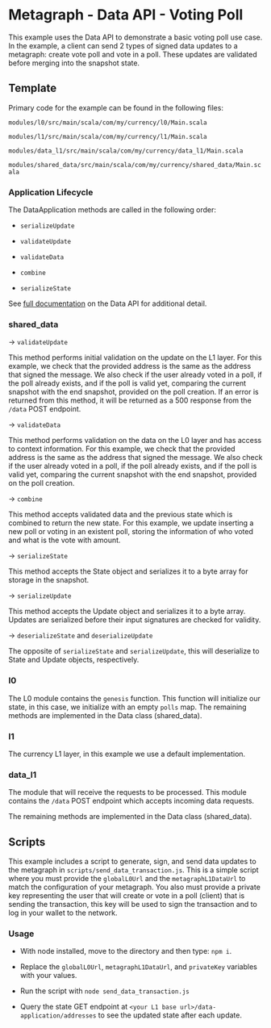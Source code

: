 
# Metagraph - Data API - Voting Poll

  

This example uses the Data API to demonstrate a basic voting poll use case. In the example, a client can send 2 types of signed data updates to a metagraph: create vote poll and vote in a poll. These updates are validated before merging into the snapshot state.

  

## Template

Primary code for the example can be found in the following files:

  

`modules/l0/src/main/scala/com/my/currency/l0/Main.scala`

  

`modules/l1/src/main/scala/com/my/currency/l1/Main.scala`

  

`modules/data_l1/src/main/scala/com/my/currency/data_l1/Main.scala`

  

`modules/shared_data/src/main/scala/com/my/currency/shared_data/Main.scala`

  

### Application Lifecycle

The DataApplication methods are called in the following order:

- `serializeUpdate`

- `validateUpdate`

- `validateData`

- `combine`

- `serializeState`

  

See [full documentation](https://docs.constellationnetwork.io/sdk/frameworks/currency/data-api) on the Data API for additional detail.

  

### shared_data

  

-> `validateUpdate`

  

This method performs initial validation on the update on the L1 layer.  For this example, we check that the provided address is the same as the address that signed the message. We also check if the user already voted in a poll, if the poll already exists, and if the poll is valid yet, comparing the current snapshot with the end snapshot, provided on the poll creation. If an error is returned from this method, it will be returned as a 500 response from the `/data` POST endpoint.

  

-> `validateData`

  

This method performs validation on the data on the L0 layer and has access to context information. For this example, we check that the provided address is the same as the address that signed the message. We also check if the user already voted in a poll, if the poll already exists, and if the poll is valid yet, comparing the current snapshot with the end snapshot, provided on the poll creation.

  

-> `combine`

  

This method accepts validated data and the previous state which is combined to return the new state. For this example, we update inserting a new poll or voting in an existent poll, storing the information of who voted and what is the vote with amount.

  

-> `serializeState`

  

This method accepts the State object and serializes it to a byte array for storage in the snapshot.

  

-> `serializeUpdate`

  

This method accepts the Update object and serializes it to a byte array. Updates are serialized before their input signatures are checked for validity.

  
  

-> `deserializeState` and `deserializeUpdate`

  

The opposite of `serializeState` and `serializeUpdate`, this will deserialize to State and Update objects, respectively.

  

### l0

  

The L0 module contains the `genesis` function. This function will initialize our state, in this case, we initialize with an empty `polls` map. The remaining methods are implemented in the Data class (shared_data).

  

### l1

  

The currency L1 layer, in this example we use a default implementation.

  

### data_l1

  

The module that will receive the requests to be processed. This module contains the `/data` POST endpoint which accepts incoming data requests.

  

The remaining methods are implemented in the Data class (shared_data).

  

## Scripts

  

This example includes a script to generate, sign, and send data updates to the metagraph in `scripts/send_data_transaction.js`. This is a simple script where you must provide the `globalL0Url` and the `metagraphL1DataUrl` to match the configuration of your metagraph. You also must provide a private key representing the user that will create or vote in a poll (client) that is sending the transaction, this key will be used to sign the transaction and to log in your wallet to the network.

  

### Usage

- With node installed, move to the directory and then type: `npm i`.

- Replace the `globalL0Url`, `metagraphL1DataUrl`, and `privateKey` variables with your values.

- Run the script with `node send_data_transaction.js`

- Query the state GET endpoint at `<your L1 base url>/data-application/addresses` to see the updated state after each update.